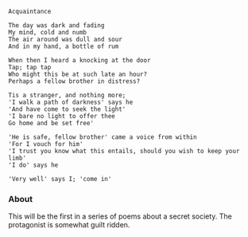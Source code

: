 ```
Acquaintance

The day was dark and fading
My mind, cold and numb
The air around was dull and sour
And in my hand, a bottle of rum

When then I heard a knocking at the door
Tap; tap tap
Who might this be at such late an hour?
Perhaps a fellow brother in distress?

Tis a stranger, and nothing more;
'I walk a path of darkness' says he
'And have come to seek the light'
'I bare no light to offer thee
Go home and be set free'

'He is safe, fellow brother' came a voice from within
'For I vouch for him'
'I trust you know what this entails, should you wish to keep your limb'
'I do' says he

'Very well' says I; 'come in'
```

### About
This will be the first in a series of poems about a secret society. The protagonist is somewhat guilt ridden.
